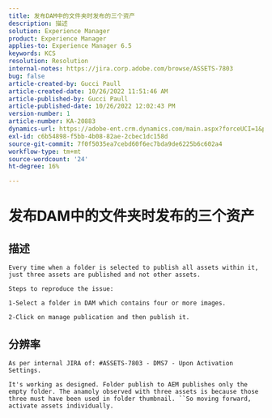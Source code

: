 ```yaml
---
title: 发布DAM中的文件夹时发布的三个资产
description: 描述
solution: Experience Manager
product: Experience Manager
applies-to: Experience Manager 6.5
keywords: KCS
resolution: Resolution
internal-notes: https://jira.corp.adobe.com/browse/ASSETS-7803
bug: false
article-created-by: Gucci Paull
article-created-date: 10/26/2022 11:51:46 AM
article-published-by: Gucci Paull
article-published-date: 10/26/2022 12:02:43 PM
version-number: 1
article-number: KA-20883
dynamics-url: https://adobe-ent.crm.dynamics.com/main.aspx?forceUCI=1&pagetype=entityrecord&etn=knowledgearticle&id=2dad0d8b-2455-ed11-bba2-6045bd006268
exl-id: c6b54898-f5bb-4b08-82ae-2cbec1dc158d
source-git-commit: 7f0f5035ea7cebd60f6ec7bda9de6225b6c602a4
workflow-type: tm+mt
source-wordcount: '24'
ht-degree: 16%

---
```


# 发布DAM中的文件夹时发布的三个资产

## 描述





```
Every time when a folder is selected to publish all assets within it, just three assets are published and not other assets.

Steps to reproduce the issue:

1-Select a folder in DAM which contains four or more images.
```


`2-Click on manage publication and then publish it.`


## 分辨率


`As per internal JIRA of: #ASSETS-7803 - DMS7 - Upon Activation Settings.`

`It's working as designed. Folder publish to AEM publishes only the empty folder. The anamoly observed with three assets is because those three must have been used in folder thumbnail. ``So moving forward, activate assets individually.`
